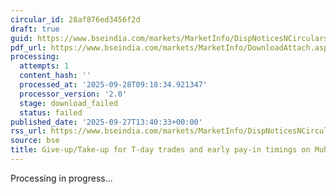 ```yaml
---
circular_id: 28af876ed3456f2d
draft: true
guid: https://www.bseindia.com/markets/MarketInfo/DispNoticesNCirculars.aspx?Noticeid={4CA214A1-202F-468C-9A15-F1660FFDE74B}&noticeno=20250927-2&dt=09/27/2025&icount=2&totcount=2&flag=0
pdf_url: https://www.bseindia.com/markets/MarketInfo/DownloadAttach.aspx?id=20250927-2&attachedId=
processing:
  attempts: 1
  content_hash: ''
  processed_at: '2025-09-28T09:18:34.921347'
  processor_version: '2.0'
  stage: download_failed
  status: failed
published_date: '2025-09-27T13:40:33+00:00'
rss_url: https://www.bseindia.com/markets/MarketInfo/DispNoticesNCirculars.aspx?Noticeid={4CA214A1-202F-468C-9A15-F1660FFDE74B}&noticeno=20250927-2&dt=09/27/2025&icount=2&totcount=2&flag=0
source: bse
title: Give-up/Take-up for T-day trades and early pay-in timings on Muhurat Trading
---
```


Processing in progress...